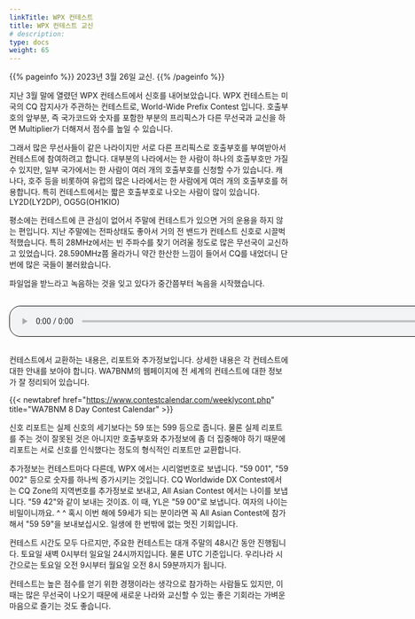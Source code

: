 ```yaml
---
linkTitle: WPX 컨테스트
title: WPX 컨테스트 교신
# description:
type: docs
weight: 65
---
```


{{% pageinfo %}}
2023년 3월 26일 교신.
{{% /pageinfo %}}

지난 3월 말에 열렸던 WPX 컨테스트에서 신호를 내어보았습니다. WPX 컨테스트는 미국의 CQ 잡지사가 주관하는 컨테스트로, World-Wide Prefix Contest 입니다. 호출부호의 앞부분, 즉 국가코드와 숫자를 포함한 부분의 프리픽스가  다른 무선국과 교신을 하면 Multiplier가 더해져서 점수를 높일 수 있습니다.

그래서 많은 무선사들이 같은 나라이지만 서로 다른 프리픽스로 호출부호를 부여받아서 컨테스트에 참여하려고 합니다. 대부분의 나라에서는 한 사람이 하나의 호출부호만 가질 수 있지만, 일부 국가에서는 한 사람이 여러 개의 호출부호를 신청할 수가 있습니다. 캐나다, 호주 등을 비롯하여 유럽의 많은 나라에서는 한 사람에게 여러 개의 호출부호를 허용합니다. 특히 컨테스트에서는 짧은 호출부호로 나오는 사람이 많이 있습니다. LY2D(LY2DP), OG5G(OH1KIO)

평소에는 컨테스트에 큰 관심이 없어서 주말에 컨테스트가 있으면 거의 운용을 하지 않는 편입니다. 지난 주말에는 전파상태도 좋아서 거의 전 밴드가 컨테스트 신호로 시끌벅적했습니다. 특히 28MHz에서는 빈 주파수를 찾기 어려울 정도로 많은 무선국이 교신하고 있었습니다. 28.590MHz쯤 올라가니 약간 한산한 느낌이 들어서 CQ를 내었더니 단번에 많은 국들이 불러왔습니다.

파일업을 받느라고 녹음하는 것을 잊고 있다가 중간쯤부터 녹음을 시작했습니다.<br>

<br>
<audio style="width: 850px; border: 1px solid black; border-radius: 20px;"
src="https://blog.kakaocdn.net/dn/J3aHk/btr8zmtuRRg/DvYEKAgRen1PAW3GlpCXlK/tfile.mp3"
controls></audio>
<br><br>


컨테스트에서 교환하는 내용은, 리포트와 추가정보입니다. 상세한 내용은 각 컨테스트에 대한 안내를 보아야 합니다. WA7BNM의 웹페이지에 전 세계의 컨테스트에 대한 정보가 잘 정리되어 있습니다.

{{< newtabref href="https://www.contestcalendar.com/weeklycont.php" title="WA7BNM 8 Day Contest Calendar" >}}<br>

신호 리포트는 실제 신호의 세기보다는 59 또는 599 등으로 줍니다. 물론 실제 리포트를 주는 것이 잘못된 것은 아니지만 호출부호와 추가정보에 좀 더 집중해야 하기 때문에 리포트는 서로 신호를 인식했다는 정도의 형식적인 리포트만 교환합니다. 

추가정보는 컨테스트마다 다른데, WPX 에서는 시리얼번호로 보냅니다. "59 001", "59 002" 등으로 숫자를 하나씩 증가시키는 것입니다.  CQ Worldwide DX Contest에서는 CQ Zone의 지역번호를 추가정보로 보내고, All Asian Contest 에서는 나이를 보냅니다. "59 42"와 같이 보내는 것이죠. 이 때, YL은 "59 00"로 보냅니다. 여자의 나이는 비밀이니까요. ^ ^  혹시 이번 해에 59세가 되는 분이라면 꼭 All Asian Contest에 참가해서 "59 59"을 보내보십시오. 일생에 한 번밖에 없는 멋진 기회입니다.

컨테스트 시간도 모두 다르지만, 주요한 컨테스트는 대개 주말의 48시간 동안 진행됩니다. 토요일 새벽 0시부터 일요일 24시까지입니다. 물론 UTC 기준입니다. 우리나라 시간으로는 토요일 오전 9시부터 월요일 오전 8시 59분까지가 됩니다.

컨테스트는 높은 점수를 얻기 위한 경쟁이라는 생각으로 참가하는 사람들도 있지만, 이 때는 많은 무선국이 나오기 때문에 새로운 나라와 교신할 수 있는 좋은 기회라는 가벼운 마음으로 즐기는 것도 좋습니다.

 

 